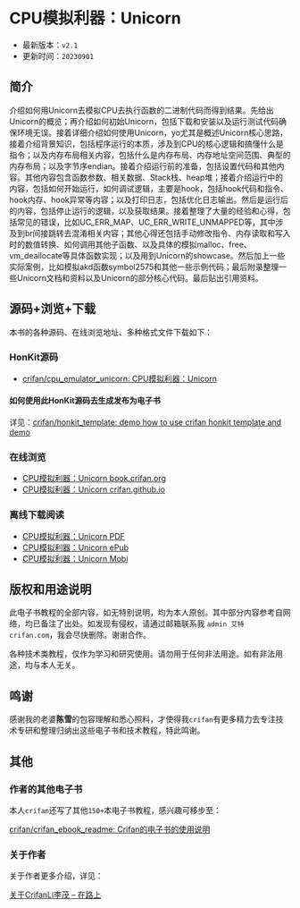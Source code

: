 # CPU模拟利器：Unicorn

* 最新版本：`v2.1`
* 更新时间：`20230901`

## 简介

介绍如何用Unicorn去模拟CPU去执行函数的二进制代码而得到结果。先给出Unicorn的概览；再介绍如何初始Unicorn，包括下载和安装以及运行测试代码确保环境无误。接着详细介绍如何使用Unicorn，yo尤其是概述Unicorn核心思路，接着介绍背景知识，包括程序运行的本质，涉及到CPU的核心逻辑和搞懂什么是指令；以及内存布局相关内容，包括什么是内存布局、内存地址空间范围、典型的内存布局；以及字节序endian。接着介绍运行前的准备，包括设置代码和其他内容。其他内容包含函数参数、相关数据、Stack栈、heap堆；接着介绍运行中的内容，包括如何开始运行，如何调试逻辑，主要是hook，包括hook代码和指令、hook内存、hook异常等内容；以及打印日志，包括优化日志输出。然后是运行后的内容，包括停止运行的逻辑，以及获取结果。接着整理了大量的经验和心得，包括常见的错误，比如UC_ERR_MAP、UC_ERR_WRITE_UNMAPPED等，其中涉及到br间接跳转去混淆相关内容；其他心得还包括手动修改指令、内存读取和写入时的数值转换、如何调用其他子函数、以及具体的模拟malloc、free、vm_deallocate等具体函数实现；以及用到Unicorn的showcase。然后加上一些实际案例，比如模拟akd函数symbol2575和其他一些示例代码；最后附录整理一些Unicorn文档和资料以及Unicorn的部分核心代码。最后贴出引用资料。

## 源码+浏览+下载

本书的各种源码、在线浏览地址、多种格式文件下载如下：

### HonKit源码

* [crifan/cpu_emulator_unicorn: CPU模拟利器：Unicorn](https://github.com/crifan/cpu_emulator_unicorn)

#### 如何使用此HonKit源码去生成发布为电子书

详见：[crifan/honkit_template: demo how to use crifan honkit template and demo](https://github.com/crifan/honkit_template)

### 在线浏览

* [CPU模拟利器：Unicorn book.crifan.org](https://book.crifan.org/books/cpu_emulator_unicorn/website/)
* [CPU模拟利器：Unicorn crifan.github.io](https://crifan.github.io/cpu_emulator_unicorn/website/)

### 离线下载阅读

* [CPU模拟利器：Unicorn PDF](https://book.crifan.org/books/cpu_emulator_unicorn/pdf/cpu_emulator_unicorn.pdf)
* [CPU模拟利器：Unicorn ePub](https://book.crifan.org/books/cpu_emulator_unicorn/epub/cpu_emulator_unicorn.epub)
* [CPU模拟利器：Unicorn Mobi](https://book.crifan.org/books/cpu_emulator_unicorn/mobi/cpu_emulator_unicorn.mobi)

## 版权和用途说明

此电子书教程的全部内容，如无特别说明，均为本人原创。其中部分内容参考自网络，均已备注了出处。如发现有侵权，请通过邮箱联系我 `admin 艾特 crifan.com`，我会尽快删除。谢谢合作。

各种技术类教程，仅作为学习和研究使用。请勿用于任何非法用途。如有非法用途，均与本人无关。

## 鸣谢

感谢我的老婆**陈雪**的包容理解和悉心照料，才使得我`crifan`有更多精力去专注技术专研和整理归纳出这些电子书和技术教程，特此鸣谢。

## 其他

### 作者的其他电子书

本人`crifan`还写了其他`150+`本电子书教程，感兴趣可移步至：

[crifan/crifan_ebook_readme: Crifan的电子书的使用说明](https://github.com/crifan/crifan_ebook_readme)

### 关于作者

关于作者更多介绍，详见：

[关于CrifanLi李茂 – 在路上](https://www.crifan.org/about/)
